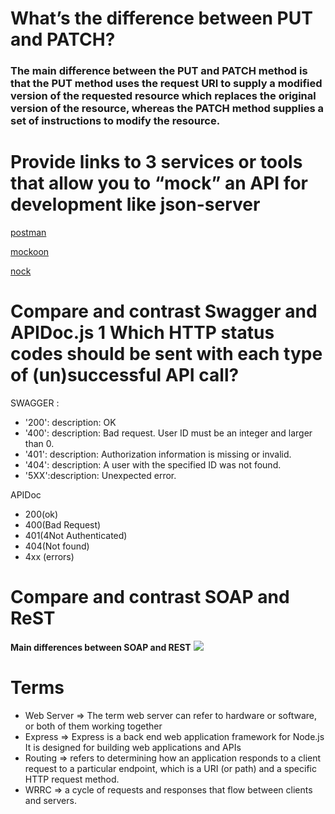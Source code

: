 

# What’s the difference between PUT and PATCH?

### The main difference between the PUT and PATCH method is that the PUT method uses the request URI to supply a modified version of the requested resource which replaces the original version of the resource, whereas the PATCH method supplies a set of instructions to modify the resource. 



# Provide links to 3 services or tools that allow you to “mock” an API for development like json-server

[postman](https://www.postman.com/features/mock-api/)

[mockoon](https://mockoon.com/)

[nock](https://github.com/nock/nock)

# Compare and contrast Swagger and APIDoc.js 1 Which HTTP status codes should be sent with each type of (un)successful API call?

SWAGGER :


- '200': description: OK
- '400': description: Bad request. User ID must be an integer and larger than 0.
- '401': description: Authorization information is missing or invalid.
- '404': description: A user with the specified ID was not found.
- '5XX':description: Unexpected error.

APIDoc
- 200(ok)
- 400(Bad Request)
- 401(4Not Authenticated)
- 404(Not found)
- 4xx (errors)

# Compare and contrast SOAP and ReST

**Main differences between SOAP and REST**
![](https://i.stack.imgur.com/DFII3.png)



# Terms
- Web Server => The term web server can refer to hardware or software, or both of them working together
- Express => Express is a back end web application framework for Node.js It is designed for building web applications and APIs
- Routing => refers to determining how an application responds to a client request to a particular endpoint, which is a URI (or path) and a specific HTTP request method.
- WRRC => a cycle of requests and responses that flow between clients and servers.